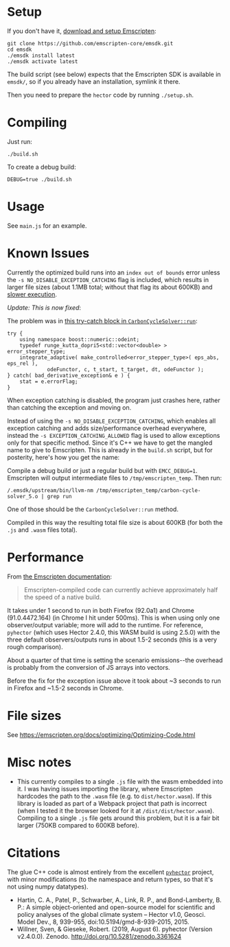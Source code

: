 # Setup

If you don't have it, [download and setup Emscripten](https://emscripten.org/docs/getting_started/downloads.html):

```
git clone https://github.com/emscripten-core/emsdk.git
cd emsdk
./emsdk install latest
./emsdk activate latest
```

The build script (see below) expects that the Emscripten SDK is available in `emsdk/`, so if you already have an installation, symlink it there.

Then you need to prepare the `hector` code by running `./setup.sh`.

# Compiling

Just run:

```
./build.sh
```

To create a debug build:

```
DEBUG=true ./build.sh
```

# Usage

See `main.js` for an example.

# Known Issues

Currently the optimized build runs into an `index out of bounds` error unless the `-s NO_DISABLE_EXCEPTION_CATCHING` flag is included, which results in larger file sizes (about 1.1MB total; without that flag its about 600KB) and [slower execution](https://github.com/emscripten-core/emscripten/blob/main/src/settings.js#L647).

_Update: This is now fixed_:

The problem was in [this try-catch block in `CarbonCycleSolver::run`](https://github.com/JGCRI/hector/blob/73673ac230958ec8312c8a8061b9b96290e99efe/src/carbon-cycle-solver.cpp#L261):

```
try {
    using namespace boost::numeric::odeint;
    typedef runge_kutta_dopri5<std::vector<double> > error_stepper_type;
    integrate_adaptive( make_controlled<error_stepper_type>( eps_abs, eps_rel ),
             odeFunctor, c, t_start, t_target, dt, odeFunctor );
} catch( bad_derivative_exception& e ) {
    stat = e.errorFlag;
}
```

When exception catching is disabled, the program just crashes here, rather than catching the exception and moving on.

Instead of using the `-s NO_DISABLE_EXCEPTION_CATCHING`, which enables all exception catching and adds size/performance overhead everywhere, instead the `-s EXCEPTION_CATCHING_ALLOWED` flag is used to allow exceptions only for that specific method. Since it's C++ we have to get the mangled name to give to Emscripten. This is already in the `build.sh` script, but for posterity, here's how you get the name:

Compile a debug build or just a regular build but with `EMCC_DEBUG=1`. Emscripten will output intermediate files to `/tmp/emscripten_temp`. Then run:

```
/.emsdk/upstream/bin/llvm-nm /tmp/emscripten_temp/carbon-cycle-solver_5.o | grep run
```

One of those should be the `CarbonCycleSolver::run` method.

Compiled in this way the resulting total file size is about 600KB (for both the `.js` and `.wasm` files total).

# Performance

From [the Emscripten documentation](https://emscripten.org/docs/optimizing/Optimizing-Code.html):

> Emscripten-compiled code can currently achieve approximately half the speed of a native build.

It takes under 1 second to run in both Firefox (92.0a1) and Chrome (91.0.4472.164) (in Chrome I hit under 500ms). This is when using only one observer/output variable; more will add to the runtime. For reference, `pyhector` (which uses Hector 2.4.0, this WASM build is using 2.5.0) with the three default observers/outputs runs in about 1.5-2 seconds (this is a very rough comparison).

About a quarter of that time is setting the scenario emissions--the overhead is probably from the conversion of JS arrays into vectors.

Before the fix for the exception issue above it took about ~3 seconds to run in Firefox and ~1.5-2 seconds in Chrome.

# File sizes

See <https://emscripten.org/docs/optimizing/Optimizing-Code.html>

# Misc notes

- This currently compiles to a single `.js` file with the wasm embedded into it. I was having issues importing the library, where Emscripten hardcodes the path to the `.wasm` file (e.g. to `dist/hector.wasm`). If this library is loaded as part of a Webpack project that path is incorrect (when I tested it the browser looked for it at `/dist/dist/hector.wasm`). Compiling to a single `.js` file gets around this problem, but it is a fair bit larger (750KB compared to 600KB before).

# Citations

The glue C++ code is almost entirely from the excellent [`pyhector`](https://github.com/openclimatedata/pyhector) project, with minor modifications (to the namespace and return types, so that it's not using numpy datatypes).

- Hartin, C. A., Patel, P., Schwarber, A., Link, R. P., and Bond-Lamberty, B. P.: A simple object-oriented and open-source model for scientific and policy analyses of the global climate system – Hector v1.0, Geosci. Model Dev., 8, 939-955, doi:10.5194/gmd-8-939-2015, 2015.
- Willner, Sven, & Gieseke, Robert. (2019, August 6). pyhector (Version v2.4.0.0). Zenodo. http://doi.org/10.5281/zenodo.3361624
